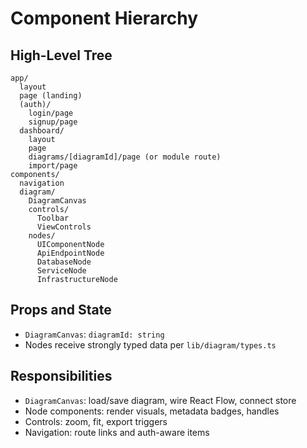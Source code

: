 # Component Hierarchy

## High-Level Tree
```
app/
  layout
  page (landing)
  (auth)/
    login/page
    signup/page
  dashboard/
    layout
    page
    diagrams/[diagramId]/page (or module route)
    import/page
components/
  navigation
  diagram/
    DiagramCanvas
    controls/
      Toolbar
      ViewControls
    nodes/
      UIComponentNode
      ApiEndpointNode
      DatabaseNode
      ServiceNode
      InfrastructureNode
```

## Props and State
- `DiagramCanvas`: `diagramId: string`
- Nodes receive strongly typed data per `lib/diagram/types.ts`

## Responsibilities
- `DiagramCanvas`: load/save diagram, wire React Flow, connect store
- Node components: render visuals, metadata badges, handles
- Controls: zoom, fit, export triggers
- Navigation: route links and auth-aware items
